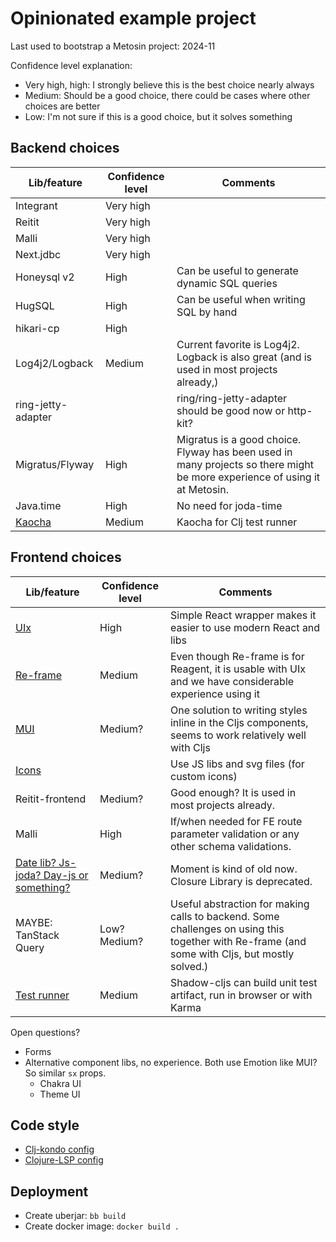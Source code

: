 # Opinionated example project

Last used to bootstrap a Metosin project: 2024-11

Confidence level explanation:
- Very high, high: I strongly believe this is the best choice nearly always
- Medium: Should be a good choice, there could be cases where other choices are better
- Low: I'm not sure if this is a good choice, but it solves something

## Backend choices

| Lib/feature | Confidence level | Comments |
|---|---|---|
| Integrant | Very high | |
| Reitit | Very high | |
| Malli | Very high | |
| Next.jdbc | Very high | |
| Honeysql v2 | High | Can be useful to generate dynamic SQL queries |
| HugSQL | High | Can be useful when writing SQL by hand |
| hikari-cp | High | |
| Log4j2/Logback | Medium | Current favorite is Log4j2. Logback is also great (and is used in most projects already,) |
| ring-jetty-adapter | | ring/ring-jetty-adapter should be good now or http-kit? |
| Migratus/Flyway | High | Migratus is a good choice. Flyway has been used in many projects so there might be more experience of using it at Metosin. |
| Java.time | High | No need for joda-time |
| [Kaocha](./docs/test.md) | Medium | Kaocha for Clj test runner |

## Frontend choices

| Lib/feature | Confidence level | Comments |
|---|---|---|
| [UIx](./docs/uix.md) | High | Simple React wrapper makes it easier to use modern React and libs |
| [Re-frame](./docs/re-frame.md) | Medium | Even though Re-frame is for Reagent, it is usable with UIx and we have considerable experience using it |
| [MUI](./docs/mui.md) | Medium? | One solution to writing styles inline in the Cljs components, seems to work relatively well with Cljs |
| [Icons](./docs/icons.md) | | Use JS libs and svg files (for custom icons) |
| Reitit-frontend | Medium? | Good enough? It is used in most projects already. |
| Malli | High | If/when needed for FE route parameter validation or any other schema validations. |
| [Date lib? Js-joda? Day-js or something?](./docs/js-dates.md) | Medium? | Moment is kind of old now. Closure Library is deprecated. |
| MAYBE: TanStack Query | Low? Medium? | Useful abstraction for making calls to backend. Some challenges on using this together with Re-frame (and some with Cljs, but mostly solved.) |
| [Test runner](./docs/test.md) | Medium | Shadow-cljs can build unit test artifact, run in browser or with Karma |

Open questions?
- Forms
- Alternative component libs, no experience. Both use Emotion like MUI? So similar `sx` props.
    - Chakra UI
    - Theme UI

## Code style

- [Clj-kondo config](./.clj-kondo/config.edn)
- [Clojure-LSP config](./.lsp/config.edn)

## Deployment

- Create uberjar: `bb build`
- Create docker image: `docker build .`
